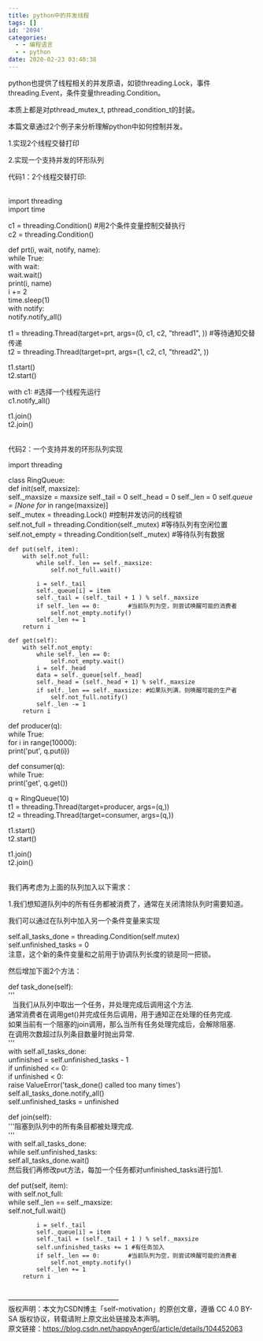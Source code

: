 ```yaml
---
title: python中的并发线程
tags: []
id: '2094'
categories:
  - - 编程语言
  - - python
date: 2020-02-23 03:40:38
---
```


python也提供了线程相关的并发原语，如锁threading.Lock，事件threading.Event，条件变量threading.Condition。

本质上都是对pthread_mutex_t, pthread_condition_t的封装。

本篇文章通过2个例子来分析理解python中如何控制并发。

1.实现2个线程交替打印

2.实现一个支持并发的环形队列

代码1：2个线程交替打印:

​  
import threading  
import time

c1 = threading.Condition() #用2个条件变量控制交替执行  
c2 = threading.Condition()

def prt(i, wait, notify, name):  
while True:  
with wait:  
wait.wait()  
print(i, name)  
i += 2  
time.sleep(1)  
with notify:  
notify.notify_all()

t1 = threading.Thread(target=prt, args=(0, c1, c2, "thread1", )) #等待通知交替传递  
t2 = threading.Thread(target=prt, args=(1, c2, c1, "thread2", ))

t1.start()  
t2.start()

with c1: #选择一个线程先运行  
c1.notify_all()

t1.join()  
t2.join()

​  
代码2：一个支持并发的环形队列实现

import threading

class RingQueue:  
def init(self, maxsize):  
self._maxsize = maxsize self._tail = 0 self._head = 0 self._len = 0 self._queue = [None for_ in range(maxsize)]  
self._mutex = threading.Lock() #控制并发访问的线程锁  
self.not_full = threading.Condition(self._mutex) #等待队列有空闲位置  
self.not_empty = threading.Condition(self._mutex) #等待队列有数据

```
def put(self, item):
    with self.not_full:
        while self._len == self._maxsize:
            self.not_full.wait()

        i = self._tail
        self._queue[i] = item
        self._tail = (self._tail + 1 ) % self._maxsize
        if self._len == 0:        #当前队列为空，则尝试唤醒可能的消费者
            self.not_empty.notify()    
        self._len += 1
    return i

def get(self):
    with self.not_empty:
        while self._len == 0:
            self.not_empty.wait()
        i = self._head
        data = self._queue[self._head]
        self._head = (self._head + 1) % self._maxsize
        if self._len == self._maxsize: #如果队列满，则唤醒可能的生产者
            self.not_full.notify()
        self._len -= 1
    return i
```

def producer(q):  
while True:  
for i in range(10000):  
print('put', q.put(i))

def consumer(q):  
while True:  
print('get', q.get())

q = RingQueue(10)  
t1 = threading.Thread(target=producer, args=(q,))  
t2 = threading.Thread(target=consumer, args=(q,))

t1.start()  
t2.start()

t1.join()  
t2.join()  
 

我们再考虑为上面的队列加入以下需求：

1.我们想知道队列中的所有任务都被消费了，通常在关闭清除队列时需要知道。

我们可以通过在队列中加入另一个条件变量来实现

self.all_tasks_done = threading.Condition(self.mutex)  
self.unfinished_tasks = 0  
注意，这个新的条件变量和之前用于协调队列长度的锁是同一把锁。

然后增加下面2个方法：

def task_done(self):  
'''  
  当我们从队列中取出一个任务，并处理完成后调用这个方法.  
通常消费者在调用get()并完成任务后调用，用于通知正在处理的任务完成.  
如果当前有一个阻塞的join调用，那么当所有任务处理完成后，会解除阻塞.  
在调用次数超过队列条目数量时抛出异常.  
'''  
with self.all_tasks_done:  
unfinished = self.unfinished_tasks - 1  
if unfinished <= 0:  
if unfinished < 0:  
raise ValueError('task_done() called too many times')  
self.all_tasks_done.notify_all()  
self.unfinished_tasks = unfinished

def join(self):  
'''阻塞到队列中的所有条目都被处理完成.  
'''  
with self.all_tasks_done:  
while self.unfinished_tasks:  
self.all_tasks_done.wait()  
然后我们再修改put方法，每加一个任务都对unfinished_tasks进行加1.

def put(self, item):  
with self.not_full:  
while self._len == self._maxsize:  
self.not_full.wait()

```
        i = self._tail
        self._queue[i] = item
        self._tail = (self._tail + 1 ) % self._maxsize
        self.unfinished_tasks += 1 #有任务加入
        if self._len == 0:        #当前队列为空，则尝试唤醒可能的消费者
            self.not_empty.notify()    
        self._len += 1
    return i
```

   
————————————————  
版权声明：本文为CSDN博主「self-motivation」的原创文章，遵循 CC 4.0 BY-SA 版权协议，转载请附上原文出处链接及本声明。  
原文链接：https://blog.csdn.net/happyAnger6/article/details/104452063